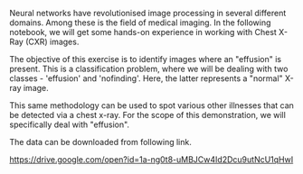 
Neural networks have revolutionised image processing in several different domains. Among these is the field of medical imaging. In the following notebook, we will get some hands-on experience in working with Chest X-Ray (CXR) images.

The objective of this exercise is to identify images where an "effusion" is present. This is a classification problem, where we will be dealing with two classes - 'effusion' and 'nofinding'. Here, the latter represents a "normal" X-ray image.

This same methodology can be used to spot various other illnesses that can be detected via a chest x-ray. For the scope of this demonstration, we will specifically deal with "effusion".

The data can be downloaded from following link.

https://drive.google.com/open?id=1a-ng0t8-uMBJCw4Id2Dcu9utNcU1qHwI
